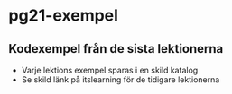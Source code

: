 # pg21-exempel

## Kodexempel från de sista lektionerna

- Varje lektions exempel sparas i en skild katalog
- Se skild länk på itslearning för de tidigare lektionerna

